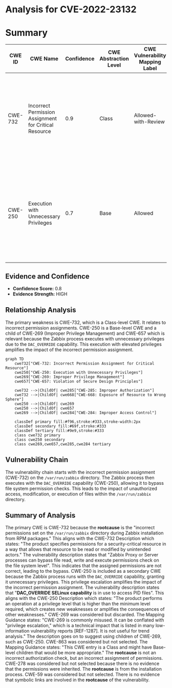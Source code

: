 # Analysis for CVE-2022-23132

# Summary
| CWE ID | CWE Name | Confidence | CWE Abstraction Level | CWE Vulnerability Mapping Label | CWE-Vulnerability Mapping Notes |
|---|---|---|---|---|---|
| CWE-732 | Incorrect Permission Assignment for Critical Resource | 0.9 | Class | Allowed-with-Review | Primary CWE. The **rootcause** of the vulnerability is the incorrect assignment of permissions, which allows the Zabbix processes to bypass file system permission checks. |
| CWE-250 | Execution with Unnecessary Privileges | 0.7 | Base | Allowed | Secondary CWE. The Zabbix process runs with **DAC_OVERRIDE SELinux capability**, which grants it unnecessary privileges, amplifying the consequences of the incorrect permission assignment. |

## Evidence and Confidence

*   **Confidence Score:** 0.8
*   **Evidence Strength:** HIGH

## Relationship Analysis
The primary weakness is CWE-732, which is a Class-level CWE. It relates to incorrect permission assignments. CWE-250 is a Base-level CWE and a child of CWE-269 (Improper Privilege Management) and CWE-657 which is relevant because the Zabbix process executes with unnecessary privileges due to the `DAC_OVERRIDE` capability. This execution with elevated privileges amplifies the impact of the incorrect permission assignment.

```mermaid
graph TD
    cwe732["CWE-732: Incorrect Permission Assignment for Critical Resource"]
    cwe250["CWE-250: Execution with Unnecessary Privileges"]
    cwe269["CWE-269: Improper Privilege Management"]
    cwe657["CWE-657: Violation of Secure Design Principles"]

    cwe732 -->|ChildOf| cwe285["CWE-285: Improper Authorization"]
    cwe732 -->|ChildOf| cwe668["CWE-668: Exposure of Resource to Wrong Sphere"]
    cwe250 -->|ChildOf| cwe269
    cwe250 -->|ChildOf| cwe657
    cwe269 -->|ChildOf| cwe284["CWE-284: Improper Access Control"]

    classDef primary fill:#f96,stroke:#333,stroke-width:2px
    classDef secondary fill:#69f,stroke:#333
    classDef tertiary fill:#9e9,stroke:#333
    class cwe732 primary
    class cwe250 secondary
    class cwe269,cwe657,cwe285,cwe284 tertiary
```

## Vulnerability Chain
The vulnerability chain starts with the incorrect permission assignment (CWE-732) on the `/var/run/zabbix` directory. The Zabbix process then executes with the `DAC_OVERRIDE` capability (CWE-250), allowing it to bypass file system permission checks. This leads to the impact of unauthorized access, modification, or execution of files within the `/var/run/zabbix` directory.

## Summary of Analysis
The primary CWE is CWE-732 because the **rootcause** is the "incorrect permissions set on the `/var/run/zabbix` directory during Zabbix installation from RPM packages." This aligns with the CWE-732 Description which states: "The product specifies permissions for a security-critical resource in a way that allows that resource to be read or modified by unintended actors." The vulnerability description states that "Zabbix Proxy or Server processes can bypass file read, write and execute permissions check on the file system level". This indicates that the assigned permissions are not correct, leading to the bypass.
CWE-250 is included as a secondary CWE because the Zabbix process runs with the `DAC_OVERRIDE` capability, granting it unnecessary privileges. This privilege escalation amplifies the impact of the incorrect permission assignment. The vulnerability description states that "**DAC_OVERRIDE SELinux capability** is in use to access PID files". This aligns with the CWE-250 Description which states: "The product performs an operation at a privilege level that is higher than the minimum level required, which creates new weaknesses or amplifies the consequences of other weaknesses."
CWE-269 was considered but discarded. The Mapping Guidance states: "CWE-269 is commonly misused. It can be conflated with "privilege escalation," which is a technical impact that is listed in many low-information vulnerability reports [REF-1287]. It is not useful for trend analysis." The description goes on to suggest using children of CWE-269, such as CWE-250.
CWE-863 was considered but not selected. The Mapping Guidance states: "This CWE entry is a Class and might have Base-level children that would be more appropriate." The **rootcause** is not an incorrect authorization check, but an incorrect assignment of permissions.
CWE-278 was considered but not selected because there is no evidence that the permissions were inherited. The **rootcause** is from the installation process.
CWE-59 was considered but not selected. There is no evidence that symbolic links are involved in the **rootcause** of the vulnerability.